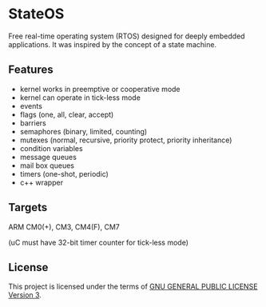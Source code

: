 StateOS
=======

Free real-time operating system (RTOS) designed for deeply embedded applications.
It was inspired by the concept of a state machine.

Features
--------

- kernel works in preemptive or cooperative mode
- kernel can operate in tick-less mode
- events
- flags (one, all, clear, accept)
- barriers
- semaphores (binary, limited, counting)
- mutexes (normal, recursive, priority protect, priority inheritance)
- condition variables
- message queues
- mail box queues
- timers (one-shot, periodic)
- c++ wrapper

Targets
-------

ARM CM0(+), CM3, CM4(F), CM7

(uC must have 32-bit timer counter for tick-less mode)

License
-------

This project is licensed under the terms of [GNU GENERAL PUBLIC LICENSE Version 3](http://www.gnu.org/philosophy/why-not-lgpl.html).
